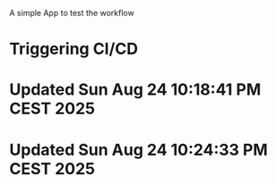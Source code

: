 A simple App to test the workflow
# Triggering CI/CD
# Updated Sun Aug 24 10:18:41 PM CEST 2025
# Updated Sun Aug 24 10:24:33 PM CEST 2025
